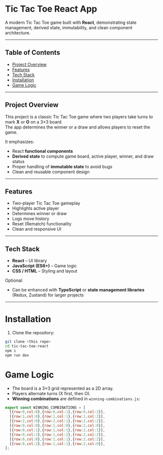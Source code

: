 # Tic Tac Toe React App

A modern Tic Tac Toe game built with **React**, demonstrating state management, derived state, immutability, and clean component architecture.

---

## Table of Contents

- [Project Overview](#project-overview)  
- [Features](#features)  
- [Tech Stack](#tech-stack)  
- [Installation](#installation)  
- [Game Logic](#game-logic)  

---

## Project Overview

This project is a classic Tic Tac Toe game where two players take turns to mark **X** or **O** on a 3×3 board.  
The app determines the winner or a draw and allows players to reset the game.

It emphasizes:

- React **functional components**
- **Derived state** to compute game board, active player, winner, and draw status
- Proper handling of **immutable state** to avoid bugs
- Clean and reusable component design

---

## Features

- Two-player Tic Tac Toe gameplay
- Highlights active player
- Determines winner or draw
- Logs move history
- Reset (Rematch) functionality
- Clean and responsive UI

---

## Tech Stack

- **React** – UI library  
- **JavaScript (ES6+)** – Game logic  
- **CSS / HTML** – Styling and layout  

Optional:

- Can be enhanced with **TypeScript** or **state management libraries** (Redux, Zustand) for larger projects

---

# Installation

1. Clone the repository:

```bash
git clone <this repo>
cd tic-tac-toe-react
npm i
npm run dev
```

# Game Logic

- The board is a 3×3 grid represented as a 2D array.  
- Players alternate turns (X first, then O).  
- **Winning combinations** are defined in `winning-combinations.js`:

```javascript
export const WINNING_COMBINATIONS = [
  [{row:0,col:0},{row:0,col:1},{row:0,col:2}],
  [{row:1,col:0},{row:1,col:1},{row:1,col:2}],
  [{row:2,col:0},{row:2,col:1},{row:2,col:2}],
  [{row:0,col:0},{row:1,col:0},{row:2,col:0}],
  [{row:0,col:1},{row:1,col:1},{row:2,col:1}],
  [{row:0,col:2},{row:1,col:2},{row:2,col:2}],
  [{row:0,col:0},{row:1,col:1},{row:2,col:2}],
  [{row:0,col:2},{row:1,col:1},{row:2,col:0}],
];
```



